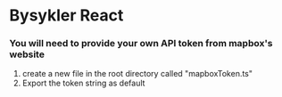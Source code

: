 # Bysykler React

### You will need to provide your own API token from mapbox's website

1. create a new file in the root directory called "mapboxToken.ts"
2. Export the token string as default
